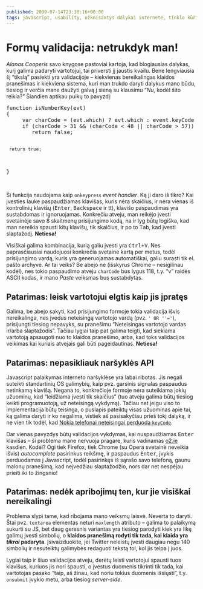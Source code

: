 ```yaml
---
published: 2009-07-14T23:30:16+00:00
tags: javascript, usability, užknisantys dalykai internete, tinklo kūrimas
---
```


# Formų validacija: netrukdyk man!

<p><cite>Alanas Cooperis</cite> savo knygose pastoviai kartoja, kad blogiausias dalykas, kurį galima padaryti vartotojui, tai priversti jį jaustis kvailu. Bene lengviausia šį “tikslą” pasiekti yra validacijoje – kiekvienas bereikalingas klaidos pranešimas ir kiekviena sistema, kuri man trukdo daryti dalykus mano būdu, tiesiog ir verčia mane daužyti galvą į sieną su klausimu “<i>Nu</i>, kodėl šito reikia?” Šiandien aptikau puikų to pavyzdį:</p>
<pre>function isNumberKey(evt)
{
     var charCode = (evt.which) ? evt.which : event.keyCode
     if (charCode &gt; 31 &amp;&amp; (charCode &lt; 48 || charCode &gt; 57))
        return false;

     return true;
}</pre>
<p><span id="more-139"></span><br>
Ši funkcija naudojama kaip <code>onkeypress</code> <i>event handler</i>. Ką ji daro iš tikro? Kai įvesties lauke paspaudžiamas klavišas, kuris nėra skaičius, ir nėra vienas iš kontrolinių klavišų (<kbd>Enter</kbd>, <kbd>Backspace</kbd> ir tt), klavišo paspaudimas yra sustabdomas ir ignoruojamas. Konkrečiu atveju, man reikėjo įvesti svetainėje savo 8 skaitmenų prisijungimo kodą, na ir lyg būtų logiška, kad man nereikia spausti kitų klavišų, tik skaičius, ir po to <kbd>Tab</kbd>, kad įvesti slaptažodį. <strong>Netiesa!</strong></p>
<p>Visiškai galima kombinacija, kurią galiu įvesti yra <kbd>Ctrl+V</kbd>. Nes paprasčiausiai naudojuosi konkrečia svetaine kartą per metus, todėl prisijungimo vardą, kuris yra generuojamas automatiškai, galiu surasti tik el. pašto archyve. Ar tai veiks? Be abejo ne (išskyrus Chrome – nesigilinau kodėl), nes tokio paspaudimo atveju <code>charCode</code> bus lygus 118, t.y. “v” raidės ASCII kodas, ir mano <i>Paste</i> veiksmas bus sustabdytas.</p>
<h2>Patarimas: leisk vartotojui elgtis kaip jis įpratęs</h2>
<p>Galima, be abejo sakyti, kad prisijungimo formoje tokia validacija išvis nereikalinga, nes įvedus neteisingą vartotojo vardą (pvz. <code>' OR ''='</code>), prisijungti tiesiog nepavyks, su pranešimu “Neteisingas vartotojo vardas ir/arba slaptažodis”. Tačiau lygiai taip pat galima teigti, kad siekiama vartotoją apsaugoti nuo to klaidos pranešimo, arba, kad toks validacijos veikimas kai kuriais atvejais gali būti pageidautinas. <strong>Netiesa!</strong></p>
<h2>Patarimas: nepasikliauk naršyklės API</h2>
<p>Javascript palaikymas interneto naršyklėse yra labai ribotas. Jis negali suteikti standartinių OS galimybių, kaip pvz. garsinis signalas paspaudus netinkamą klavišą. Negana to, konkrečioje formoje nėra suteikiama jokių užuominų, kad “leidžiama įvesti tik skaičius” (tuo atveju galima būtų tiesiog keikti programuotoją, už neteisingą vykdymą). Tačiau net jeigu viso to implementacija būtų teisinga, o puslapis pateiktų visas užuominas apie tai, ką galima daryti ir ko negalima, vistiek aš pasisakyčiau prieš tokį dalyką, ir ne vien tik todėl, kad <a href="http://www.quirksmode.org/blog/archives/2009/03/testing_mobile_1.html#link10">Nokia telefonai neteisingai perduoda <code>keyCode</code></a>.</p>
<p>Dar vienas pavyzdys būtų validacijos vykdymas, kai nuspaudžiamas <kbd>Enter</kbd> klavišas – ši problema mane nervuoja pragare, kuris vadinamas <a href="http://www.o2.ie">o2.ie</a> kasdien. Kodėl? Ogi tiek Firefox, tiek Chrome (su Opera svetainė neveikia išvis) <i>autocomplete</i> pasirinkus reikšmę, ir paspaudus <kbd>Enter</kbd>, įvykis perduodamas į Javascript, todėl pasirinkęs iš sąrašo savo telefoną, gaunu malonų pranešimą, kad neįvedžiau slaptažodžio, nors dar net nespėjau prieiti iki to žingsnio!</p>
<h2>Patarimas: nedėk apribojimų ten, kur jie visiškai nereikalingi</h2>
<p>Problema slypi tame, kad ribojama mano veiksmų laisvė. Neverta to daryti. Štai pvz. <code>textarea</code> elementas neturi <code>maxlength</code> atributo – galima to palaikymą sukurti su JS, bet daug geresnis variantas yra tiesiog parodyti kiek yra likę galimų įvesti simbolių, o <strong>klaidos pranešimą rodyti tik tada, kai klaida yra <em>tikrai</em> padaryta</strong>. Įsivaizduokite, jei Twitter neleistų įvesti daugiau negu 140 simbolių ir nesuteiktų galimybės redaguoti tekstą tol, kol jis telpa į juos.</p>
<p>Lygiai taip ir šiuo validacijos atveju, derėtų leisti vartotojui spausti tuos klavišus, kuriuos jis nori spausti, o įvestus duomenis tikrinti tik tada, kai vartotojas pasako “taip, aš žinau, kad noriu tokius duomenis išsiųsti”, t.y. <code>onsubmit</code> įvykio metu, arba tiesiog <i>server-side</i>.</p>
